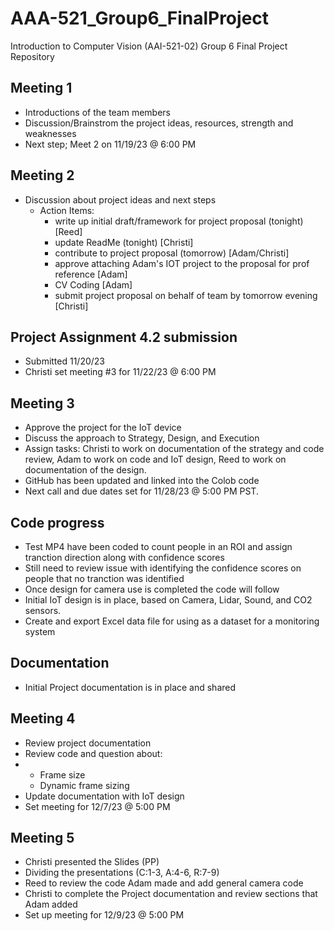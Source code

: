 # AAA-521_Group6_FinalProject
Introduction to Computer Vision (AAI-521-02) Group 6 Final Project Repository 
## Meeting 1
- Introductions of the team members
- Discussion/Brainstrom the project ideas, resources, strength and weaknesses
- Next step; Meet 2 on 11/19/23 @ 6:00 PM
## Meeting 2
 - Discussion about project ideas and next steps
   -  Action Items:
      - write up initial draft/framework for project proposal (tonight) [Reed]
      - update ReadMe (tonight) [Christi]
      - contribute to project proposal (tomorrow) [Adam/Christi]
      - approve attaching Adam's IOT project to the proposal for prof reference [Adam]
      - CV Coding [Adam]
      - submit project proposal on behalf of team by tomorrow evening [Christi]
## Project Assignment 4.2 submission
- Submitted 11/20/23
- Christi set meeting #3 for 11/22/23 @ 6:00 PM
## Meeting 3
- Approve the project for the IoT device
- Discuss the approach to Strategy, Design, and Execution
- Assign tasks: Christi to work on documentation of the strategy and code review, Adam to work on code and IoT design, Reed to work on documentation of the design.
- GitHub has been updated and linked into the Colob code
- Next call and due dates set for 11/28/23 @ 5:00 PM PST.
## Code progress
- Test MP4 have been coded to count people in an ROI and assign tranction direction along with confidence scores
- Still need to review issue with identifying the confidence scores on people that no tranction was identified
- Once design for camera use is completed the code will follow
- Initial IoT design is in place, based on Camera, Lidar, Sound, and CO2 sensors.
- Create and export Excel data file for using as a dataset for a monitoring system
## Documentation
- Initial Project documentation is in place and shared
## Meeting 4
- Review project documentation
- Review code and question about:
-   - Frame size
    - Dynamic frame sizing
- Update documentation with IoT design
- Set meeting for 12/7/23 @ 5:00 PM
## Meeting 5
- Christi presented the Slides (PP)
- Dividing the presentations (C:1-3, A:4-6, R:7-9)
- Reed to review the code Adam made and add general camera code
- Christi to complete the Project documentation and review sections that Adam added
- Set up meeting for 12/9/23 @ 5:00 PM
